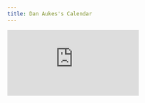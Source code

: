 ```yaml
---
title: Dan Aukes's Calendar
---
```

<div class="embed-responsive embed-responsive-16by9">
<iframe src="https://calendar.google.com/calendar/embed?showTitle=0&amp;showPrint=0&amp;showTabs=0&amp;height=600&amp;wkst=1&amp;bgcolor=%23FFFFFF&amp;src=danaukes%40gmail.com&amp;color=%238C500B&amp;src=daukes%40asu.edu&amp;color=%2323164E&amp;src=8i13i5fvf4elhdvgu9t09cjbg0%40group.calendar.google.com&amp;color=%23711616&amp;src=tjjatp1ble5h397ceccrgamcb4%40group.calendar.google.com&amp;color=%235F6B02&amp;src=s6lp62fjvptu6n9c8n7vesgc28%40group.calendar.google.com&amp;color=%236B3304&amp;ctz=America%2FPhoenix" style="border-width:0" frameborder="0" scrolling="no"></iframe>
</div>
